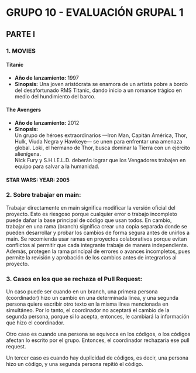 # GRUPO 10 - EVALUACIÓN GRUPAL 1

## PARTE I

### 1. MOVIES

#### Titanic 
- **Año de lanzamiento:** 1997 
- **Sinopsis:**   Una joven aristócrata se enamora de un artista pobre a bordo del desafortunado RMS Titanic, dando inicio a un romance trágico en medio del hundimiento del barco.

#### The Avengers
- **Año de lanzamiento:** 2012  
- **Sinopsis:**  
Un grupo de héroes extraordinarios —Iron Man, Capitán América, Thor, Hulk, Viuda Negra y Hawkeye— se unen para enfrentar una amenaza global. Loki, el hermano de Thor, busca dominar la Tierra con un ejército alienígena.  
Nick Fury y S.H.I.E.L.D. deberán lograr que los Vengadores trabajen en equipo para salvar a la humanidad.

#### STAR WARS: YEAR: 2005

### 2. Sobre trabajar en main:
Trabajar directamente en main significa modificar la versión oficial del proyecto. Esto es riesgoso porque cualquier error o trabajo incompleto puede dañar la base principal de código que usan todos.
En cambio, trabajar en una rama (branch) significa crear una copia separada donde se pueden desarrollar y probar los cambios de forma segura antes de unirlos a main.
Se recomienda usar ramas en proyectos colaborativos porque evitan conflictos al permitir que cada integrante trabaje de manera independiente. Además, protegen la rama principal de errores o avances incompletos, pues permite la revisión y aprobación de los cambios antes de integrarlos al proyecto.

### 3. Casos en los que se rechaza el Pull Request:
Un caso puede ser cuando en un branch, una primera persona (coordinador) hizo un cambio en una determinada línea, y una segunda persona quiere escribir otro texto en la misma línea mencionada en simultáneo. Por lo tanto, el coordinador no aceptará el cambio de la segunda persona, porque si lo acepta, entonces, le cambiará la información que hizo el coordinador.

Otro caso es cuando una persona se equivoca en los códigos, o los códigos afectan lo escrito por el grupo. Entonces, el coordinador rechazaría ese pull request.

Un tercer caso es cuando hay duplicidad de códigos, es decir, una persona hizo un código, y una segunda persona repitió el código.
